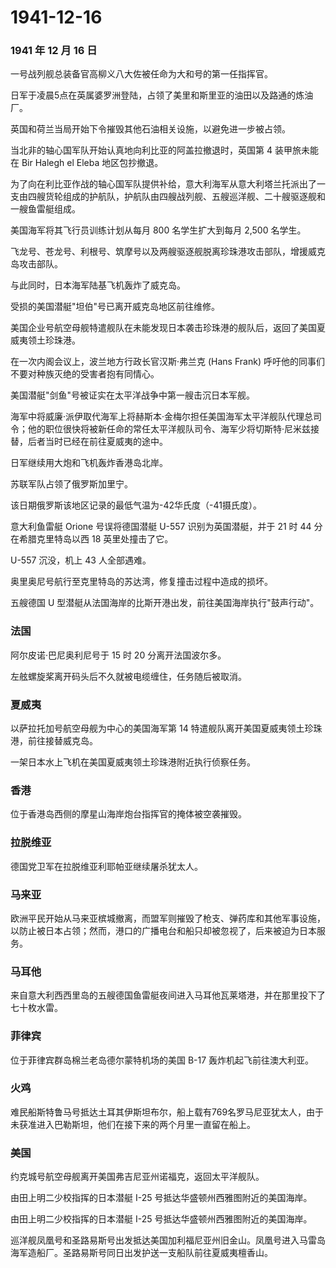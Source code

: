# 1941-12-16

### 1941 年 12 月 16 日

一号战列舰总装备官高柳义八大佐被任命为大和号的第一任指挥官。

日军于凌晨5点在英属婆罗洲登陆，占领了美里和斯里亚的油田以及路通的炼油厂。

英国和荷兰当局开始下令摧毁其他石油相关设施，以避免进一步被占领。

当北非的轴心国军队开始认真地向利比亚的阿盖拉撤退时，英国第 4
装甲旅未能在 Bir Halegh el Eleba 地区包抄撤退。

为了向在利比亚作战的轴心国军队提供补给，意大利海军从意大利塔兰托派出了一支由四艘货轮组成的护航队，护航队由四艘战列舰、五艘巡洋舰、二十艘驱逐舰和一艘鱼雷艇组成。

美国海军将其飞行员训练计划从每月 800 名学生扩大到每月 2,500 名学生。

飞龙号、苍龙号、利根号、筑摩号以及两艘驱逐舰脱离珍珠港攻击部队，增援威克岛攻击部队。

与此同时，日本海军陆基飞机轰炸了威克岛。

受损的美国潜艇"坦伯"号已离开威克岛地区前往维修。

美国企业号航空母舰特遣舰队在未能发现日本袭击珍珠港的舰队后，返回了美国夏威夷领土珍珠港。

在一次内阁会议上，波兰地方行政长官汉斯·弗兰克 (Hans Frank)
呼吁他的同事们不要对种族灭绝的受害者抱有同情心。

美国潜艇"剑鱼"号被证实在太平洋战争中第一艘击沉日本军舰。

海军中将威廉·派伊取代海军上将赫斯本·金梅尔担任美国海军太平洋舰队代理总司令；他的职位很快将被新任命的常任太平洋舰队司令、海军少将切斯特·尼米兹接替，后者当时已经在前往夏威夷的途中。

日军继续用大炮和飞机轰炸香港岛北岸。

苏联军队占领了俄罗斯加里宁。

该日期俄罗斯该地区记录的最低气温为-42华氏度（-41摄氏度）。

意大利鱼雷艇 Orione 号误将德国潜艇 U-557 识别为英国潜艇，并于 21 时 44
分在希腊克里特岛以西 18 英里处撞击了它。

U-557 沉没，机上 43 人全部遇难。

奥里奥尼号航行至克里特岛的苏达湾，修复撞击过程中造成的损坏。

五艘德国 U 型潜艇从法国海岸的比斯开港出发，前往美国海岸执行"鼓声行动"。

### 法国

阿尔皮诺·巴尼奥利尼号于 15 时 20 分离开法国波尔多。

左舷螺旋桨离开码头后不久就被电缆缠住，任务随后被取消。

### 夏威夷

以萨拉托加号航空母舰为中心的美国海军第 14
特遣舰队离开美国夏威夷领土珍珠港，前往接替威克岛。

一架日本水上飞机在美国夏威夷领土珍珠港附近执行侦察任务。

### 香港

位于香港岛西侧的摩星山海岸炮台指挥官的掩体被空袭摧毁。

### 拉脱维亚

德国党卫军在拉脱维亚利耶帕亚继续屠杀犹太人。

### 马来亚

欧洲平民开始从马来亚槟城撤离，而盟军则摧毁了枪支、弹药库和其他军事设施，以防止被日本占领；然而，港口的广播电台和船只却被忽视了，后来被迫为日本服务。

### 马耳他

来自意大利西西里岛的五艘德国鱼雷艇夜间进入马耳他瓦莱塔港，并在那里投下了七十枚水雷。

### 菲律宾

位于菲律宾群岛棉兰老岛德尔蒙特机场的美国 B-17 轰炸机起飞前往澳大利亚。

### 火鸡

难民船斯特鲁马号抵达土耳其伊斯坦布尔，船上载有769名罗马尼亚犹太人，由于未获准进入巴勒斯坦，他们在接下来的两个月里一直留在船上。

### 美国

约克城号航空母舰离开美国弗吉尼亚州诺福克，返回太平洋舰队。

由田上明二少校指挥的日本潜艇 I-25 号抵达华盛顿州西雅图附近的美国海岸。

由田上明二少校指挥的日本潜艇 I-25 号抵达华盛顿州西雅图附近的美国海岸。

巡洋舰凤凰号和圣路易斯号出发抵达美国加利福尼亚州旧金山。凤凰号进入马雷岛海军造船厂。圣路易斯号同日出发护送一支船队前往夏威夷檀香山。